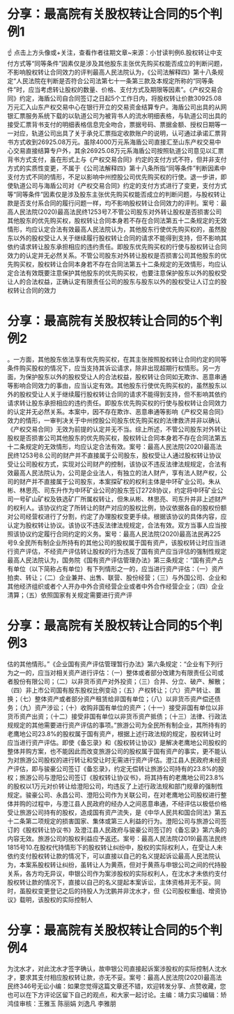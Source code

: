 # 分享：最高院有关股权转让合同的5个判例1

☝ 点击上方头像或+关注，查看作者往期文章~来源：小甘读判例6.股权转让中支付方式等“同等条件”因素仅是涉及其他股东主张优先购买权能否成立的判断问题，不影响股权转让合同效力的评判最高人民法院认为，《公司法解释四》第十八条规定“人民法院在判断是否符合公司法第七十一条第三款及本规定所称的“同等条件”时，应当考虑转让股权的数量、价格、支付方式及期限等因素”。《产权交易合同》约定，海盾公司自合同签订之日起5个工作日内，将股权转让价款30925.08万元汇入山东产权交易中心在银行开立的交易资金结算专户。海盾公司出具的从网银汇票服务系统下载的以轨道公司为被背书人的流水明细表格，与轨道公司出具的接受汇票背书支付的明细表格信息完全吻合，票据号码、票据金额、授权日期等一一对应，轨道公司出具了关于承兑汇票指定收款账户的说明，认可通过承诺汇票背书方式收到26925.08万元。虽除4000万元系海盾公司直接汇至山东产权交易中心交易直接结算专户外，其余26925.08万元系海盾公司按照轨道公司意见以汇票背书方式支付，虽在形式上与《产权交易合同》约定的支付方式不符，但并非支付方式的实质性变更，不属于《公司法解释四》第十八条所指“同等条件”判断因素中支付方式不同的情形，不足以影响中州控股公司优先购买权的行使。退一步讲，即使轨道公司与海盾公司对《产权交易合同》约定的支付方式进行了变更，支付方式等“同等条件”因素仅是涉及股东主张优先购买权能否成立的判断问题，与股权转让款是否支付系合同的履行问题一样，均不影响股权转让合同效力的评判。案号：最高人民法院(2020)最高法民终1253号7.不管公司股东对外转让股权是否损害公司其他股东的优先购买权，股权转让合同本身若不存在合同法第五十二条规定的无效情形，均应认定合法有效最高人民法院认为，其他股东行使优先购买权的，虽然股东以外的股权受让人关于继续履行股权转让合同的请求不能得到支持，但不影响其依约请求转让股东承担相应的违约责任。即股东优先购买权的行使与股权转让合同效力的认定并无必然关系。不管公司股东对外转让股权是否损害公司其他股东的优先购买权，股权转让合同本身若不存在合同法第五十二条规定的无效情形，均应认定合法有效既要注意保护其他股东的优先购买权，也要注意保护股东以外的股权受让人的合法权益，正确认定有限责任公司的股东与股东以外的股权受让人订立的股权转让合同的效力

# 分享：最高院有关股权转让合同的5个判例2

。一方面，其他股东依法享有优先购买权，在其主张按照股权转让合同约定的同等条件购买股权的情况下，应当支持其诉讼请求，除非出现超期行权情形。另一方面，为保护股东以外的股权受让人的合法权益，股权转让合同如无欺诈、恶意串通等影响合同效力的事由，应当认定有效。其他股东行使优先购买权的，虽然股东以外的股权受让人关于继续履行股权转让合同的请求不能得到支持，但不影响其依约请求转让股东承担相应的违约责任。即股东优先购买权的行使与股权转让合同效力的认定并无必然关系。本案中，因不存在欺诈、恶意串通等影响《产权交易合同》效力的情形，一审判决关于中州控股公司股东优先购买权的法律救济并非以确认《产权交易合同》无效为前提的认定并无不当。综上所述，不管公司股东对外转让股权是否损害公司其他股东的优先购买权，股权转让合同本身若不存在合同法第五十二条规定的无效情形，均应认定合法有效。案号：最高人民法院(2020)最高法民终1253号8.公司的财产并不直接属于公司股东，股权受让人通过股权转让协议受让公司股权方式，实现对公司财产的控制，该协议不违反法律法规规定，合法有效最高人民法院认为，公司是企业法人，有独立的法人财产，享有法人财产权，公司的财产并不直接属于公司股东，本案探矿权的权利主体是中环矿业公司。朱从彬、林思亮、司东升作为中环矿业公司的股东签订2728协议，约定将中环矿业公司一号矿山矿权及铁选矿厂所属权转让，但朱从彬、林思亮、司东升并非上述财产的权利人。该协议约定了所转让的财产对应的股权比例，协议依据各自的股权份额对公司经营权进行了分割，约定了办理股权变更手续。根据该协议的具体内容，应认定为股权转让协议。该协议不违反法律法规规定，合法有效。双方当事人应当按照该协议约定履行合同约定的义务。案号：最高人民法院(2020)最高法民再225号9.全民所有制企业所持有的其他公司的股权属于国有资产，该股权转让时应当进行资产评估，不经资产评估转让股权的行为违反了国有资产应当评估的强制性规定最高人民法院认为，国务院《国有资产评估管理办法》第三条规定：“国有资产占有单位（以下简称占有单位）有下列情形之一的，应当进行资产评估：（一）资产拍卖、转让；（二）企业兼并、出售、联营、股份经营；（三）与外国公司、企业和其他经济组织或者个人开办中外合资经营企业或者中外合作经营企业；（四）企业清算；（五）依照国家有关规定需要进行资产评

# 分享：最高院有关股权转让合同的5个判例3

估的其他情形。”《企业国有资产评估管理暂行办法》第六条规定：“企业有下列行为之一的，应当对相关资产进行评估：（一）整体或者部分改建为有限责任公司或者股份有限公司；（二）以非货币资产对外投资；（三）合并、分立、破产、解散；（四）非上市公司国有股东股权比例变动；（五）产权转让；（六）资产转让、置换；（七）整体资产或者部分资产租赁给非国有单位；（八）以非货币资产偿还债务；（九）资产涉讼；（十）收购非国有单位的资产；（十一）接受非国有单位以非货币资产出资；（十二）接受非国有单位以非货币资产抵债；（十三）法律、行政法规规定的其他需要进行资产评估的事项。”旅游公司为全民所有制企业，其所持有的老鹰地公司23.8%的股权属于国有资产，根据上述行政法规的规定，股权转让时应当进行资产评估。即使《备忘录》和《股权转让协议》是解决老鹰地公司股权的整体并购方案，也不能因此而改变旅游公司的股权属于国有资产的事实，更不能认为对旅游公司股权的进行转让和受让时无需进行资产评估。澄江县人民政府未经资产评估，即与骏豪公司签订《备忘录》，约定无偿转让旅游公司持有的23.8%的股权；旅游公司与澄阳公司签订《股权转让协议书》，将其持有的老鹰地公司23.8%的股权以1万元对价转让给澄阳公司，均违反了上述行政法规和部门规章的强制性规定。骏豪公司、永昌公司、澄阳公司作为关联公司，在对老鹰地公司股权进行整体并购的过程中，与澄江县人民政府的经办人之间恶意串通，不经评估以极低价格受让旅游公司持有的股权，造成国有资产流失，是《中华人民共和国合同法》第五十二条第二项规定的损害国家、集体或第三人利益的行为。澄阳公司与旅游公司签订的《股权转让协议书》及澄江县人民政府与骏豪公司签订的《备忘录》第六条的内容无效。旅游公司的股权利益应予返还。案号：最高人民法院(2019)最高法民终1815号10.在股权代持情形下的股权转让纠纷中，股权的实际权利人，在受让人未依约支付股权转让款的情况下，可以直接以自己的名义提起诉讼最高人民法院认为，本案系股权转让纠纷，虽转让人为黄燕，但对于黄燕与申银公司之间的代持股关系，各方均无异议，申银公司作为案涉股权的实际权利人，在沈水才未依约支付股权转让款的情况下，直接以自己的名义提起本案诉讼，主体资格并无不妥。同时，虽股权变更登记之后的持股人为沈鹏并非沈水才，但《公司股权重组、增资协议》载明，该股权的实际控制人

# 分享：最高院有关股权转让合同的5个判例4

为沈水才，对此沈水才签字确认，故申银公司直接起诉案涉股权的实际控制人沈水才，要求其支付相应股权转让款，亦无不妥。案号：最高人民法院(2020)最高法民终346号无讼小编：如果您觉得这篇文章还不错，欢迎转发分享、点赞收藏，您也可以在下方评论区留下自己的观点，和大家一起讨论。主编：靖力实习编辑：矫鸿佳审核：王雅玉 陈丽娟 刘逸凡 李雅朋

